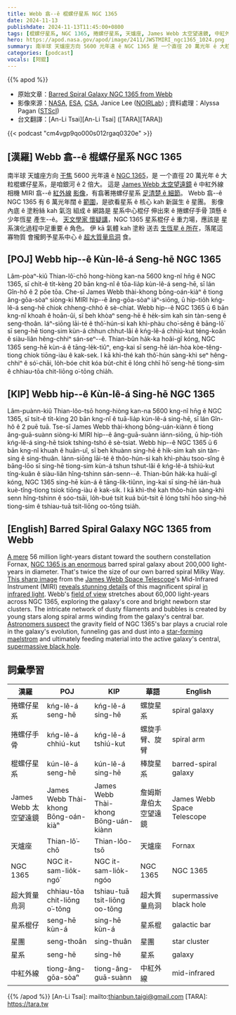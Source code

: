 ```yaml
---
title: Webb 翕--ê 棍螺仔星系 NGC 1365
date: 2024-11-13
publishdate: 2024-11-13T11:45:00+0800
tags: [棍螺仔星系, NGC 1365, 捲螺仔星系, 天爐座, James Webb 太空望遠鏡, 中紅外線, 星系, 星團, 星系棍仔, 捲螺仔手骨, 超大質量烏洞]
hero: https://apod.nasa.gov/apod/image/2411/JWSTMIRI_ngc1365_1024.png
summary: 南半球 天爐座方向 5600 光年遠 ê NGC 1365 是 一个直徑 20 萬光年 ê 大粒棍螺仔星系。
categories: [podcast]
vocals: [阿錕]
---
```


{{% apod %}}

- 原始文章：[Barred Spiral Galaxy NGC 1365 from Webb](https://apod.nasa.gov/apod/ap241113.html)
- 影像來源：[NASA](https://www.nasa.gov), [ESA](https://www.esa.int/), [CSA](https://www.asc-csa.gc.ca/eng/), Janice Lee ([NOIRLab](https://noirlab.edu/public/)) ; 資料處理：Alyssa Pagan ([STScI](https://www.stsci.edu))
- 台文翻譯：[An-Li Tsai][An-Li Tsai] ([TARA][TARA])

{{< podcast "cm4vgp9qo000s012rgaq0320e" >}}

## [漢羅] Webb 翕--ê 棍螺仔星系 NGC 1365
南半球 天爐座方向 [干焦][A mere] 5600 光年遠 ê [NGC 1365][NGC 1365 is an enormous]，是 一个直徑 20 萬光年 ê 大粒棍螺仔星系，是咱銀河 ê 2 倍大。
這是 [James Webb 太空望遠鏡][James Webb Space Telescope] ê 中紅外線相機 MIRI 翕--ê [紅外線][in infrared light] [影像][This sharp image]，有翕著捲螺仔星系 [足清楚 ê 細節][reveals stunning details]。
Webb 翕--ê NGC 1365 有 6 萬光年闊 ê [範圍][field of view]，是欲看星系 ê 核心 kah 新誕生 ê 星團。
影像內底 ê 塗粉絲 kah 氣泡 組成 ê 網路是 星系中心棍仔 伸出來 ê 捲螺仔手骨 頂懸 ê 少年恆星 產生--ê。
[天文學家 懷疑講][Astronomers suspect]，NGC 1365 星系棍仔 ê 重力場，應該是 星系演化過程中足重要 ê 角色。
伊 kā 氣體 kah 塗粉 送去 [生恆星 ê 所在][star-forming maelstrom]，落尾這寡物質 會攏飼予星系中心 ê [超大質量烏洞][supermassive black hole] 食。

## [POJ] Webb hip--ê Kùn-lê-á Seng-hē NGC 1365
Lâm-pòaⁿ-kiû Thian-lô͘-chō hong-hiòng kan-na 5600 kng-nî hn̄g ê NGC 1365, sī chi̍t-ê ti̍t-kèng 20 bān kng-nî ê tōa-lia̍p kùn-lê-á seng-hē, sī lán Gîn-hô ê 2 pōe tōa.
Che-sī James Webb thài-khong bōng-oán-kiàⁿ ê tiong âng-gōa-sòaⁿ siòng-ki MIRI hip--ê âng-gōa-sòaⁿ iáⁿ-siōng, ū hip-tio̍h kńg-lê-á seng-hē chiok chheng-chhó ê sè-chiat.
Webb hip--ê NGC 1365 ū 6 bān kng-nî khoah ê hoān-ûi, sī beh khòaⁿ seng-hē ê he̍k-sim kah sin tàn-seng ê seng-thoân.
Iáⁿ-siōng lāi-té ê thô͘-hún-si kah khì-phàu cho͘-sêng ê bāng-lō͘ sī seng-hē tiong-sim kùn-á chhun chhut-lâi ê kńg-lê-á chhiú-kut téng-koân ê siàu-liân hêng-chhiⁿ sán-seⁿ--ê.
Thian-bûn ha̍k-ka hoâi-gî kóng, NGC 1365 seng-hē kùn-á ê tāng-le̍k-tiûⁿ, eng-kai sī seng-hē ián-hòa kòe-têng-tiong chiok tiōng-iàu ê kak-sek.
I kā khì-thé kah thô͘-hún sàng-khì seⁿ hêng-chhiⁿ ê só͘-chāi, lo̍h-bóe chit kóa bu̍t-chit ē lóng chhī hō͘ seng-hē tiong-sim ê chhiau-tōa chit-liōng o͘-tōng chia̍h.

## [KIP] Webb hip--ê Kùn-lê-á Sing-hē NGC 1365
Lâm-puànn-kiû Thian-lôo-tsō hong-hiòng kan-na 5600 kng-nî hn̄g ê NGC 1365, sī tsi̍t-ê ti̍t-kìng 20 bān kng-nî ê tuā-lia̍p kùn-lê-á sing-hē, sī lán Gîn-hô ê 2 puē tuā.
Tse-sī James Webb thài-khong bōng-uán-kiànn ê tiong âng-guā-suànn siòng-ki MIRI hip--ê âng-guā-suànn iánn-siōng, ū hip-tio̍h kńg-lê-á sing-hē tsiok tshing-tshó ê sè-tsiat.
Webb hip--ê NGC 1365 ū 6 bān kng-nî khuah ê huān-uî, sī beh khuànn sing-hē ê hi̍k-sim kah sin tàn-sing ê sing-thuân.
Iánn-siōng lāi-té ê thôo-hún-si kah khì-phàu tsoo-sîng ê bāng-lōo sī sing-hē tiong-sim kùn-á tshun tshut-lâi ê kńg-lê-á tshiú-kut tíng-kuân ê siàu-liân hîng-tshinn sán-senn--ê.
Thian-bûn ha̍k-ka huâi-gî kóng, NGC 1365 sing-hē kùn-á ê tāng-li̍k-tiûnn, ing-kai sī sing-hē ián-huà kuè-tîng-tiong tsiok tiōng-iàu ê kak-sik.
I kā khì-thé kah thôo-hún sàng-khì senn hîng-tshinn ê sóo-tsāi, lo̍h-bué tsit kuá bu̍t-tsit ē lóng tshī hōo sing-hē tiong-sim ê tshiau-tuā tsit-liōng oo-tōng tsia̍h.

## [English] Barred Spiral Galaxy NGC 1365 from Webb
[A mere][A mere] 56 million light-years distant toward the southern constellation Fornax, [NGC 1365 is an enormous][NGC 1365 is an enormous] barred spiral galaxy about 200,000 light-years in diameter.
That's twice the size of our own barred spiral Milky Way.
[This sharp image][This sharp image] from the [James Webb Space Telescope][James Webb Space Telescope]'s Mid-Infrared Instrument (MIRI) [reveals stunning details][reveals stunning details] of this magnificent spiral [in infrared light][in infrared light].
Webb's [field of view][field of view] stretches about 60,000 light-years across NGC 1365, exploring the galaxy's core and bright newborn star clusters.
The intricate network of dusty filaments and bubbles is created by young stars along spiral arms winding from the galaxy's central bar.
[Astronomers suspect][Astronomers suspect] the gravity field of NGC 1365's bar plays a crucial role in the galaxy's evolution, funneling gas and dust into a [star-forming maelstrom][star-forming maelstrom] and ultimately feeding material into the active galaxy's central, [supermassive black hole][supermassive black hole].

## 詞彙學習
|漢羅|POJ|KIP|華語|English|
|-|-|-|-|-|
| 捲螺仔星系 | kńg-lê-á seng-hē | kńg-lê-á sing-hē | 螺旋星系 | spiral galaxy |
| 捲螺仔手骨 | kńg-lê-á chhiú-kut | kńg-lê-á tshiú-kut | 螺旋手臂、旋臂 | spiral arm |
| 棍螺仔星系 | kún-lê-á seng-hē | kún-lê-á sing-hē | 棒旋星系 | barred-spiral galaxy |
| James Webb 太空望遠鏡 | James Webb Thài-khong Bōng-oán-kiàⁿ | James Webb Thài-khong Bōng-uán-kiànn | 詹姆斯韋伯太空望遠鏡 | James Webb Space Telescope |
| 天爐座 | Thian-lô͘-chō | Thian-lôo-tsō | 天爐座 | Fornax |
| NGC 1365 | NGC it-sam-lio̍k-ngó͘ | NGC it-sam-lio̍k-ngóo | NGC 1365 | NGC 1365 |
| 超大質量烏洞 | chhiau-tōa chit-liōng o͘-tōng | tshiau-tuā tsit-liōng oo-tōng | 超大質量烏洞 | supermassive black hole |
| 星系棍仔 | seng-hē kùn-á | sing-hē kùn-á | 星系棍 | galactic bar |
| 星團 | seng-thoân | sing-thuân | 星團 | star cluster |
| 星系 | seng-hē | sing-hē | 星系 | galaxy |
| 中紅外線 | tiong-âng-gōa-sòaⁿ | tiong-âng-guā-suànn | 中紅外線 | mid-infrared |

{{% /apod %}}
[An-Li Tsai]: mailto:thianbun.taigi@gmail.com
[TARA]: https://tara.tw

[copyright]: https://apod.nasa.gov/apod/fap/lib/about_apod.html#srapply
[License3]: https://creativecommons.org/licenses/by-nc-nd/3.0/
[License2]:https://creativecommons.org/licenses/by-nc-nd/2.0/

[A mere]:https://apod.nasa.gov/apod/ap221222.html
[NGC 1365 is an enormous]:https://ned.ipac.caltech.edu/level5/Lindblad/Lind_contents.html
[This sharp image]:https://webbtelescope.org/contents/media/images/2023/104/01GS812G7AGRG6D1WCXPS3EYZ5
[James Webb Space Telescope]:https://webbtelescope.org/home
[reveals stunning details]:https://noirlab.edu/public/blog/stellar-nurseries-nearby-galaxies/
[in infrared light]:https://webbtelescope.org/webb-science/the-observatory/infrared-astronomy
[field of view]:https://webbtelescope.org/contents/media/images/2023/104/01GS81DRATN70PTZKK42BS2JXG
[Astronomers suspect]:https://arxiv.org/abs/0907.2602
[star-forming maelstrom]:https://www.nasa.gov/image-feature/goddard/2020/hubble-sees-swirls-of-forming-stars
[supermassive black hole]:https://apod.nasa.gov/apod/ap130312.html
